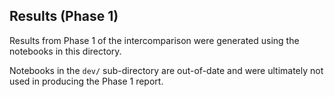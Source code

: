 ## Results (Phase 1)

Results from Phase 1 of the intercomparison were generated using the notebooks in this directory.

Notebooks in the `dev/` sub-directory are out-of-date and were ultimately not used in producing the Phase 1 report. 
